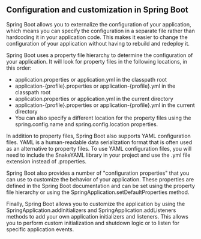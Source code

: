 ## Configuration and customization in Spring Boot

Spring Boot allows you to externalize the configuration of your application, which means you can specify the configuration in a separate file rather than hardcoding it in your application code. This makes it easier to change the configuration of your application without having to rebuild and redeploy it.

Spring Boot uses a property file hierarchy to determine the configuration of your application. It will look for property files in the following locations, in this order:

-   application.properties or application.yml in the classpath root
-   application-{profile}.properties or application-{profile}.yml in the classpath root
-   application.properties or application.yml in the current directory
-   application-{profile}.properties or application-{profile}.yml in the current directory
-   You can also specify a different location for the property files using the spring.config.name and spring.config.location properties.

In addition to property files, Spring Boot also supports YAML configuration files. YAML is a human-readable data serialization format that is often used as an alternative to property files. To use YAML configuration files, you will need to include the SnakeYAML library in your project and use the .yml file extension instead of .properties.

Spring Boot also provides a number of "configuration properties" that you can use to customize the behavior of your application. These properties are defined in the Spring Boot documentation and can be set using the property file hierarchy or using the SpringApplication.setDefaultProperties method.

Finally, Spring Boot allows you to customize the application by using the SpringApplication.addInitializers and SpringApplication.addListeners methods to add your own application initializers and listeners. This allows you to perform custom initialization and shutdown logic or to listen for specific application events.

